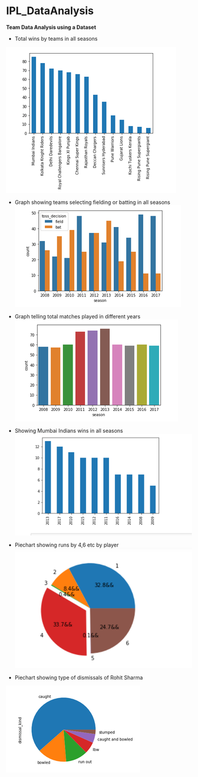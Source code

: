 # IPL_DataAnalysis

**Team Data Analysis using a Dataset**

* Total wins by teams in all seasons

![](images/winsbyteams.png)

* Graph showing teams selecting fielding or batting in all seasons
![](images/toss.png)

* Graph telling total matches played in different years
![](images/matches.png)

* Showing Mumbai Indians wins in all seasons 
![](images/MIwins.png)

* Piechart showing runs by 4,6 etc by player 
![](images/explode.png)



* Piechart showing type of dismissals of Rohit Sharma

![](images/dismissals.png)
